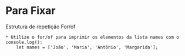 # Para Fixar

Estrutura de repetição For/of

    * Utilize o for/of para imprimir os elementos da lista names com o console.log():
        let names = ['João', 'Maria', 'Antônio', 'Margarida'];
